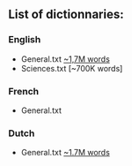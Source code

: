 ## List of dictionnaries:

### English
- General.txt [~1,7M words](https://www.keithv.com/software/wlist/)
- Sciences.txt [~700K words]

### French
- General.txt

### Dutch
- General.txt [~1.7M words](https://sourceforge.net/projects/germandict/files/)